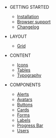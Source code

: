 * GETTING STARTED
    * [Installation](getting-started/installation.md)
    * [Browser support](getting-started/browser-support.md)
    * [Changelog](getting-started/changelog.md)

* LAYOUT
    * [Grid](layout/grid.md)

* CONTENT
    * [Icons](content/icons.md)
    * [Tables](content/tables.md)
    * [Typography](content/typography.md)

* COMPONENTS
    * [Alerts](components/alerts.md)
    * [Avatars](components/avatars.md)
    * [Buttons](components/buttons.md)
    * [Cards](components/cards.md)
    * [Forms](components/forms.md)
    * [Labels](components/labels.md)
    * [Progress Bar](components/progress-bars.md)
    * [Users](components/users.md)